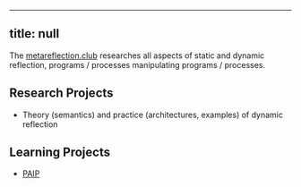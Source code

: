 ----
title: null
----

The [metareflection.club](metareflection.club) researches all aspects of static and dynamic reflection, programs / processes manipulating programs / processes.

## Research Projects

- Theory (semantics) and practice (architectures, examples) of dynamic reflection

## Learning Projects

- [PAIP](http://paip.metareflection.club)

